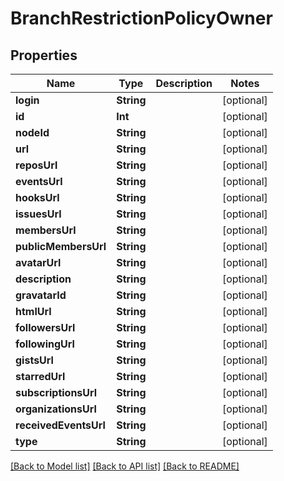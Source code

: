 # BranchRestrictionPolicyOwner

## Properties
Name | Type | Description | Notes
------------ | ------------- | ------------- | -------------
**login** | **String** |  | [optional] 
**id** | **Int** |  | [optional] 
**nodeId** | **String** |  | [optional] 
**url** | **String** |  | [optional] 
**reposUrl** | **String** |  | [optional] 
**eventsUrl** | **String** |  | [optional] 
**hooksUrl** | **String** |  | [optional] 
**issuesUrl** | **String** |  | [optional] 
**membersUrl** | **String** |  | [optional] 
**publicMembersUrl** | **String** |  | [optional] 
**avatarUrl** | **String** |  | [optional] 
**description** | **String** |  | [optional] 
**gravatarId** | **String** |  | [optional] 
**htmlUrl** | **String** |  | [optional] 
**followersUrl** | **String** |  | [optional] 
**followingUrl** | **String** |  | [optional] 
**gistsUrl** | **String** |  | [optional] 
**starredUrl** | **String** |  | [optional] 
**subscriptionsUrl** | **String** |  | [optional] 
**organizationsUrl** | **String** |  | [optional] 
**receivedEventsUrl** | **String** |  | [optional] 
**type** | **String** |  | [optional] 

[[Back to Model list]](../README.md#documentation-for-models) [[Back to API list]](../README.md#documentation-for-api-endpoints) [[Back to README]](../README.md)


